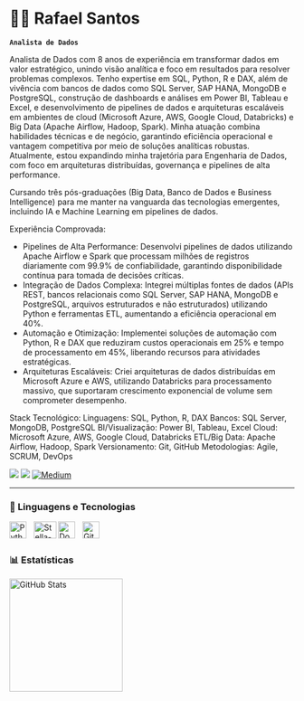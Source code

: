 # 👨‍💻 Rafael Santos

**`Analista de Dados`**

Analista de Dados com 8 anos de experiência em transformar dados em valor estratégico, unindo visão analítica e foco em resultados para resolver problemas complexos. Tenho expertise em SQL, Python, R e DAX, além de vivência com bancos de dados como SQL Server, SAP HANA, MongoDB e PostgreSQL, construção de dashboards e análises em Power BI, Tableau e Excel, e desenvolvimento de pipelines de dados e arquiteturas escaláveis em ambientes de cloud (Microsoft Azure, AWS, Google Cloud, Databricks) e Big Data (Apache Airflow, Hadoop, Spark). Minha atuação combina habilidades técnicas e de negócio, garantindo eficiência operacional e vantagem competitiva por meio de soluções analíticas robustas. Atualmente, estou expandindo minha trajetória para Engenharia de Dados, com foco em arquiteturas distribuídas, governança e pipelines de alta performance.

Cursando três pós-graduações (Big Data, Banco de Dados e Business Intelligence) para me manter na vanguarda das tecnologias emergentes, incluindo IA e Machine Learning em pipelines de dados.

Experiência Comprovada:
- Pipelines de Alta Performance: Desenvolvi pipelines de dados utilizando Apache Airflow e Spark que processam milhões de registros diariamente com 99.9% de confiabilidade, garantindo disponibilidade contínua para tomada de decisões críticas.
- Integração de Dados Complexa: Integrei múltiplas fontes de dados (APIs REST, bancos relacionais como SQL Server, SAP HANA, MongoDB e PostgreSQL, arquivos estruturados e não estruturados) utilizando Python e ferramentas ETL, aumentando a eficiência operacional em 40%.
- Automação e Otimização: Implementei soluções de automação com Python, R e DAX que reduziram custos operacionais em 25% e tempo de processamento em 45%, liberando recursos para atividades estratégicas.
- Arquiteturas Escaláveis: Criei arquiteturas de dados distribuídas em Microsoft Azure e AWS, utilizando Databricks para processamento massivo, que suportaram crescimento exponencial de volume sem comprometer desempenho.

Stack Tecnológico:
Linguagens: SQL, Python, R, DAX
Bancos: SQL Server, MongoDB, PostgreSQL
BI/Visualização: Power BI, Tableau, Excel 
Cloud: Microsoft Azure, AWS, Google Cloud, Databricks
ETL/Big Data: Apache Airflow, Hadoop, Spark
Versionamento: Git, GitHub
Metodologias: Agile, SCRUM, DevOps
<div>
  <a href = "mailto:rafael.knothead@gmail.com"><img src="https://img.shields.io/badge/Gmail-D14836?style=for-the-badge&logo=gmail&logoColor=white"></a>
  <a href="https://www.linkedin.com/in/rafaelsantosti" target="_blank"><img src="https://img.shields.io/badge/-LinkedIn-%230077B5?style=for-the-badge&logo=linkedin&logoColor=white" target="_blank"></a>
  <a href = "https://medium.com/@rafael.knothead"><img src="https://img.shields.io/badge/-Medium-%2312100E?style=for-the-badge&logo=medium&logoColor=white" alt="Medium"></a>


---

### 🤖 Linguagens e Tecnologias

  <img align="left" alt="Python" title="Python" width="30px" style="padding-right: 10px;" src="https://cdn.jsdelivr.net/gh/devicons/devicon@latest/icons/python/python-original.svg" />
  <img align="left" alt="Stella-SQL" height="30" width="40" src="https://cdn.jsdelivr.net/gh/devicons/devicon@latest/icons/azuresqldatabase/azuresqldatabase-original.svg" />
  <img align="left" alt="Docker" title="Git" width="30px" style="padding-right: 10px;" src="https://cdn.jsdelivr.net/gh/devicons/devicon@latest/icons/docker/docker-original.svg" />
  <img align="left" alt="Git" title="Git" width="30px" style="padding-right: 10px;" src="https://cdn.jsdelivr.net/gh/devicons/devicon@latest/icons/git/git-original.svg" /> 

<br/>
<br/>

### 📊 Estatísticas

<p>
  <img 
    align="left" 
    alt="GitHub Stats" 
    height="200" 
    style="padding-right: 10px;" 
    src="https://github-readme-stats.vercel.app/api?username=knotheadmetal&show_icons=true&theme=tokyonight&include_all_commits=true&locale=pt-br" 
  />
